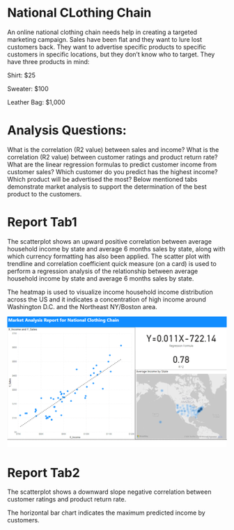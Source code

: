 # National CLothing Chain
An online national clothing chain needs help in creating a targeted marketing campaign. Sales have been flat and they want to lure lost customers back. They want to advertise specific products to specific customers in specific locations, but they don’t know who to target. They have three products in mind:

Shirt: $25

Sweater: $100

Leather Bag: $1,000

# Analysis Questions:

What is the correlation (R2 value) between sales and income?
What is the correlation (R2 value) between customer ratings and product return rate?
What are the linear regression formulas to predict customer income from customer sales?
Which customer do you predict has the highest income?
Which product will be advertised the most?
Below mentioned tabs demonstrate market analysis to support the determination of the best product to the customers.

# Report Tab1

The scatterplot shows an upward positive correlation between average household income by state and average 6 months sales by state, along with which currency formatting has also been applied. The scatter plot with trendline and correlation coefficient quick measure (on a card) is used to perform a regression analysis of the relationship between average household income by state and average 6 months sales by state.

The heatmap is used to visualize income household income distribution across the US and it indicates a concentration of high income around Washington D.C. and the Northeast NY/Boston area.

![picture1](./Pictures/Report%20Tab1.png)

# Report Tab2

The scatterplot shows a downward slope negative correlation between customer ratings and product return rate.

The horizontal bar chart indicates the maximum predicted income by customers.